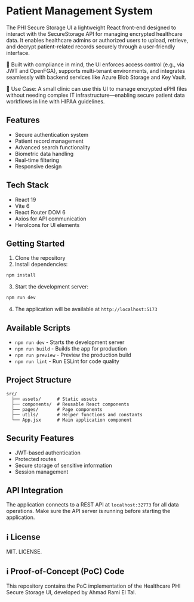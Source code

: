 # Patient Management System

The PHI Secure Storage UI a lightweight React front-end designed to interact with the SecureStorage API for managing encrypted healthcare data. It enables healthcare admins or authorized users to upload, retrieve, and decrypt patient-related records securely through a user-friendly interface.

🔐 Built with compliance in mind, the UI enforces access control (e.g., via JWT and OpenFGA), supports multi-tenant environments, and integrates seamlessly with backend services like Azure Blob Storage and Key Vault.

🏥 Use Case: A small clinic can use this UI to manage encrypted ePHI files without needing complex IT infrastructure—enabling secure patient data workflows in line with HIPAA guidelines.

## Features

- Secure authentication system
- Patient record management
- Advanced search functionality
- Biometric data handling
- Real-time filtering
- Responsive design

## Tech Stack

- React 19
- Vite 6
- React Router DOM 6
- Axios for API communication
- HeroIcons for UI elements

## Getting Started

1. Clone the repository
2. Install dependencies:
```bash
npm install
```

3. Start the development server:
```bash
npm run dev
```

4. The application will be available at `http://localhost:5173`

## Available Scripts

- `npm run dev` - Starts the development server
- `npm run build` - Builds the app for production
- `npm run preview` - Preview the production build
- `npm run lint` - Run ESLint for code quality

## Project Structure

```
src/
  ├── assets/      # Static assets
  ├── components/  # Reusable React components
  ├── pages/       # Page components
  ├── utils/       # Helper functions and constants
  └── App.jsx      # Main application component
```

## Security Features

- JWT-based authentication
- Protected routes
- Secure storage of sensitive information
- Session management

## API Integration

The application connects to a REST API at `localhost:32773` for all data operations. Make sure the API server is running before starting the application.


## ℹ️ License

MIT. LICENSE.

## ℹ️  Proof-of-Concept (PoC) Code
This repository contains the PoC implementation of the Healthcare PHI Secure Storage UI, developed by Ahmad Rami El Tal.
